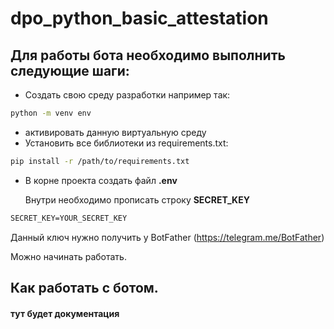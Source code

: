 # dpo_python_basic_attestation

## Для работы бота необходимо выполнить следующие шаги:

- Создать свою среду разработки например так:
```bash
python -m venv env
```
- активировать данную виртуальную среду
- Установить все библиотеки из requirements.txt:
```bash
pip install -r /path/to/requirements.txt
```

- В корне проекта создать файл **.env**

    Внутри необходимо прописать строку **SECRET_KEY**
```txt
SECRET_KEY=YOUR_SECRET_KEY
```

Данный ключ нужно получить у BotFather (https://telegram.me/BotFather)

Можно начинать работать.


## Как работать с ботом.

#### тут будет документация

